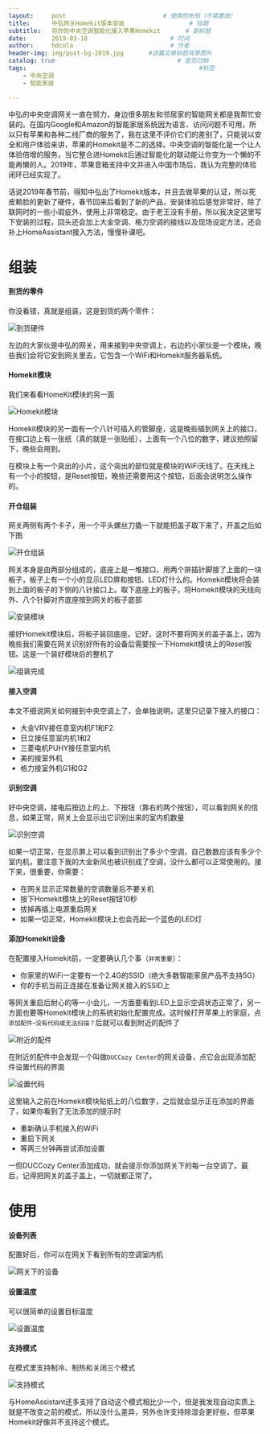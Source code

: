 ```yaml
---
layout:     post   				           # 使用的布局（不需要改）
title:      中弘网关Homekit版本安装    				 # 标题
subtitle:   将你的中央空调智能化接入苹果Homekit       # 副标题
date:       2019-03-18       				 # 时间
author:     hdcola          				 # 作者
header-img: img/post-bg-2019.jpg 	   #这篇文章标题背景图片
catalog: true 						           # 是否归档
tags:								                 #标签
    - 中央空调
    - 智能家居

---
```


中弘的中央空调网关一直在努力，身边很多朋友和邻居家的智能网关都是我帮忙安装的。在国内Google和Amazon的智能家居系统因为语言、访问问题不可用，所以只有苹果和各种二线厂商的服务了，我在这里不评价它们的差别了，只能说以安全和用户体验来讲，苹果的Homekit是不二的选择。中央空调的智能化是一个让人体验倍增的服务，当它整合进Homekit后通过智能化的联动能让你变为一个懒的不能再懒的人。2019年，苹果音箱支持中文并进入中国市场后，我认为完整的体验闭环已经实现了。

话说2019年春节前，得知中弘出了Homekit版本，并且去做苹果的认证，所以死皮赖脸的更新了硬件，春节回来后看到了新的产品，安装体验后感觉非常好，除了联网时的一些小瑕疵外，使用上非常稳定。由于老王没有手册，所以我决定这里写下安装的过程，回头还会加上大金空调、格力空调的接线以及现场设定方法，还会补上HomeAssistant接入方法，慢慢补课吧。

# 组装

#### 到货的零件

你没看错，真就是组装，这是到货的两个零件：

![到货硬件](https://raw.githubusercontent.com/rainypo/image/master/2019/2019031801.jpg)

左边的大家伙是中弘的网关，用来接到中央空调上，右边的小家伙是一个模块，晚些我们会将它安到网关里去，它包含一个WiFi和Homekit服务器系统。

#### Homekit模块

我们来看看HomeKit模块的另一面

![Homekit模块](https://raw.githubusercontent.com/rainypo/image/master/2019/2019031802.jpg)

Homekit模块的另一面有一个八针可插入的管脚座，这是晚些插到网关上的接口，在接口边上有一张纸（真的就是一张贴纸），上面有一个八位的数字，建议拍照留下，晚些会用到。

在模块上有一个突出的小片，这个突出的部位就是模块的WiFi天线了。在天线上有一个小的按钮，是Reset按钮，晚些还需要用这个按钮，后面会说明怎么操作的。

#### 开仓组装

网关两侧有两个卡子，用一个平头螺丝刀撬一下就能把盖子取下来了，开盖之后如下图

![开仓组装](https://raw.githubusercontent.com/rainypo/image/master/2019/2019031803.jpg)

网关本身是由两部分组成的，底座上是一堆接口，用两个排插针脚接了上面的一块板子，板子上有一个小的显示LED屏和按钮、LED灯什么的。Homekit模块将会装到上面的板子的下侧的八针接口上。取下底座上的板子，将Homekit模块的天线向外、八个针脚对齐底座按到网关的板子底部

![安装模块](https://raw.githubusercontent.com/rainypo/image/master/2019/2019031804.jpg)

接好Homekit模块后，将板子装回底座。记好，这时不要将网关的盖子盖上，因为晚些我们需要在网关识别好所有的设备后需要按一下Homekit模块上的Reset按钮。这是一个装好模块后的整机了

![组装完成](https://raw.githubusercontent.com/rainypo/image/master/2019/2019031805.jpg)

#### 接入空调

本文不细说网关如何接到中央空调上了，会单独说明，这里只记录下接入的接口：

* 大金VRV接任意室内机F1和F2
* 日立接任意室内机1和2
* 三菱电机PUHY接任意室内机
* 美的接室外机
* 格力接室外机G1和G2

#### 识别空调

好中央空调，接电后按边上的上、下按钮（靠右的两个按钮），可以看到网关的信息，如果正常，网关上会显示出它识别出来的室内机数量

![识别空调](https://raw.githubusercontent.com/rainypo/image/master/2019/2019031806.jpg)

如果一切正常，在显示屏上可以看到识别出了多少个空调，自己数数应该有多少个室内机，要注意下我的大金新风也被识别成了空调，没什么都可以正常使用的。接下来，很重要，你需要：

* 在网关显示正常数量的空调数量后不要关机
* 按下Homekit模块上的Reset按钮10秒
* 拔掉再插上电源重启网关
* 如果一切正常，Homekit模块上也会亮起一个蓝色的LED灯

#### 添加Homekit设备

在配置接入Homekit前，一定要确认几个事（```非常重要```）：

* 你家里的WiFi一定要有一个2.4G的SSID（绝大多数智能家居产品不支持5G）
* 你的手机当前正连接在准备让网关接入的SSID上

等网关重启后耐心的等一小会儿，一方面要看到LED上显示空调状态正常了，另一方面也要等Homekit模块上的系统初始化配置完成。这时候打开苹果上的家庭，点```添加配件```-```没有代码或无法扫描？```后就可以看到附近的配件了

![附近的配件](https://raw.githubusercontent.com/rainypo/image/master/2019/2019031807.jpg)

在附近的配件中会发现一个叫做```DUCCozy Center```的网关设备，点它会出现添加配件设置代码的界面

![设置代码](https://raw.githubusercontent.com/rainypo/image/master/2019/2019031808.jpg)

这里输入之前在Homekit模块贴纸上的八位数字，之后就会显示正在添加的界面了，如果你看到了无法添加的提示时

* 重新确认手机接入的WiFi
* 重启下网关
* 等两三分钟再尝试添加设置

一但DUCCozy Center添加成功，就会提示你添加网关下的每一台空调了。最后，记得把网关的盖子盖上，一切就都正常了。

# 使用

#### 设备列表

配置好后，你可以在网关下看到所有的空调室内机

![网关下的设备](https://raw.githubusercontent.com/rainypo/image/master/2019/2019031809.jpg)

#### 设置温度

可以很简单的设置目标温度

![设置温度](https://raw.githubusercontent.com/rainypo/image/master/2019/2019031810.jpg)

#### 支持模式

在模式里支持制冷、制热和关闭三个模式

![支持模式](https://raw.githubusercontent.com/rainypo/image/master/2019/2019031811.jpg)

与HomeAssistant还多支持了自动这个模式相比少一个，但是我发现自动实质上就是不改变之前的模式，所以没什么差异，另外也许支持除湿会更好些，但苹果Homekit好像并不支持这个模式。
